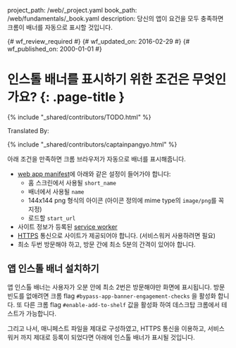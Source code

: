 project_path: /web/_project.yaml
book_path: /web/fundamentals/_book.yaml
description: 당신의 앱이 요건을 모두 충족하면 크롬이 배너를 자동으로 표시할 것입니다.

{# wf_review_required #}
{# wf_updated_on: 2016-02-29 #}
{# wf_published_on: 2000-01-01 #}

# 인스톨 배너를 표시하기 위한 조건은 무엇인가요? {: .page-title }

{% include "_shared/contributors/TODO.html" %}


Translated By: 

{% include "_shared/contributors/captainpangyo.html" %}



아래 조건을 만족하면 크롬 브라우저가 자동으로 배너를 표시해줍니다.

* [web app manifest](.)에 아래와 같은 설정이 들어가야 합니다:
  - 홈 스크린에서 사용될 `short_name`
  - 배너에서 사용될 `name`
  - 144x144 png 형식의 아이콘 (아이콘 정의에 mime type의 `image/png`를 꼭 지정)
  - 로드할 `start_url`
* 사이트 정보가 등록된 [service worker](/web/fundamentals/primers/service-worker/)
* [HTTPS](/web/fundamentals/security/encrypt-in-transit/) 통신으로 사이트가 제공되어야 합니다. (서비스워커 사용하려면 필요)
* 최소 두번 방문해야 하고, 방문 간에 최소 5분의 간격이 있어야 합니다.

## 앱 인스톨 배너 설치하기

앱 인스톨 배너는 사용자가 오분 안에 최소 2번은 방문해야만 화면에 표시됩니다.
방문 빈도를 없애려면 크롬 flag `#bypass-app-banner-engagement-checks` 을 활성화 합니다.
또 다른 크롬 flag `#enable-add-to-shelf` 값을 활성화 하여 데스크탑 크롬에서 테스트가 가능합니다.

그리고 나서, 매니페스트 파일을 제대로 구성하였고, HTTPS 통신을 이용하고, 서비스워커 까지 제대로 등록이 되었다면 아래에 인스톨 배너가 표시될 것입니다.

